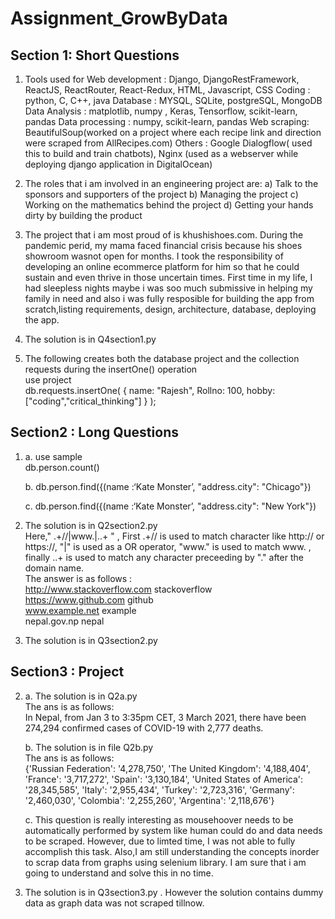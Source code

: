 # Assignment_GrowByData

## Section 1: Short Questions

1. Tools used for
   Web development : Django, DjangoRestFramework, ReactJS, ReactRouter, React-Redux, HTML, Javascript, CSS
   Coding : python, C, C++, java
   Database : MYSQL, SQLite, postgreSQL, MongoDB
   Data Analysis : matplotlib, numpy , Keras, Tensorflow, scikit-learn, pandas
   Data processing : numpy, scikit-learn, pandas
   Web scraping: BeautifulSoup(worked on a project where each recipe link and direction were scraped from AllRecipes.com)
   Others : Google Dialogflow( used this to build and train chatbots),
   Nginx (used as a webserver while deploying django application in DigitalOcean)

2. The roles that i am involved in an engineering project are:
   a) Talk to the sponsors and supporters of the project
   b) Managing the project
   c) Working on the mathematics behind the project
   d) Getting your hands dirty by building the product

3. The project that i am most proud of is khushishoes.com. During the pandemic perid, my mama faced financial crisis because his shoes showroom wasnot open for months. I took the responsibility of developing an online ecommerce platform for him so that he could sustain and even thrive in those uncertain times. First time in my life, I had sleepless nights maybe i was soo much submissive in helping my family in need and also i was fully resposible for building the app from scratch,listing requirements, design, architecture, database, deploying the app.

4. The solution is in Q4section1.py

5. The following creates both the database project and the collection requests during the insertOne() operation <br />
   use project <br />
   db.requests.insertOne(
   { name: "Rajesh", Rollno: 100, hobby: ["coding","critical_thinking"] }
   );

## Section2 : Long Questions

1. a.
   use sample <br />
   db.person.count()

   b. db.person.find({(name :‘Kate Monster’, "address.city": "Chicago"})

   c. db.person.find({(name :‘Kate Monster’, "address.city": "New York"})

2. The solution is in Q2section2.py<br />
   Here," .+\/\/|www.|\..+ " , First .+\/\/ is used to match character like http:// or https://, "|" is used as a OR operator, "www." is used to match www. , finally \..+ is used to match any character preceeding by "." after the domain name. <br />
   The answer is as follows : <br />
   http://www.stackoverflow.com stackoverflow <br />
   https://www.github.com github <br />
   www.example.net example <br />
   nepal.gov.np nepal <br />
3. The solution is in Q3section2.py

## Section3 : Project

2. a.
   The solution is in Q2a.py <br />The ans is as follows: <br />
   In Nepal, from Jan 3 to 3:35pm CET, 3 March 2021, there have been 274,294 confirmed cases of COVID-19 with 2,777 deaths.

   b. The solution is in file Q2b.py <br />
   The ans is as follows: <br />
   {'Russian Federation': '4,278,750', 'The United Kingdom': '4,188,404', 'France': '3,717,272', 'Spain': '3,130,184', 'United States of America': '28,345,585', 'Italy': '2,955,434', 'Turkey': '2,723,316', 'Germany': '2,460,030', 'Colombia': '2,255,260', 'Argentina': '2,118,676'}

   c. This question is really interesting as mousehoover needs to be automatically performed by system like human could do and data needs to be scraped. However, due to limted time, I was not able to fully accomplish this task. Also,I am still understanding the concepts inorder to scrap data from graphs using selenium library. I am sure that i am going to understand and solve this in no time.

3. The solution is in Q3section3.py . However the solution contains dummy data as graph data was not scraped tillnow.
